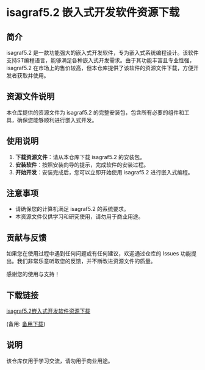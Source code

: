 # isagraf5.2 嵌入式开发软件资源下载

## 简介

isagraf5.2 是一款功能强大的嵌入式开发软件，专为嵌入式系统编程设计。该软件支持ST编程语言，能够满足各种嵌入式开发需求。由于其功能丰富且专业性强，isagraf5.2 在市场上的售价较高，但本仓库提供了该软件的资源文件下载，方便开发者获取并使用。

## 资源文件说明

本仓库提供的资源文件为 isagraf5.2 的完整安装包，包含所有必要的组件和工具，确保您能够顺利进行嵌入式开发。

## 使用说明

1. **下载资源文件**：请从本仓库下载 isagraf5.2 的安装包。
2. **安装软件**：按照安装向导的提示，完成软件的安装过程。
3. **开始开发**：安装完成后，您可以立即开始使用 isagraf5.2 进行嵌入式编程。

## 注意事项

- 请确保您的计算机满足 isagraf5.2 的系统要求。
- 本资源文件仅供学习和研究使用，请勿用于商业用途。

## 贡献与反馈

如果您在使用过程中遇到任何问题或有任何建议，欢迎通过仓库的 Issues 功能提出。我们非常乐意听取您的反馈，并不断改进资源文件的质量。

感谢您的使用与支持！

## 下载链接
[isagraf5.2嵌入式开发软件资源下载](https://pan.quark.cn/s/434617f55de0) 

(备用: [备用下载](https://pan.baidu.com/s/1rKJ1thiyJv_0mvKu7n9uIw?pwd=1234))

## 说明

该仓库仅用于学习交流，请勿用于商业用途。
